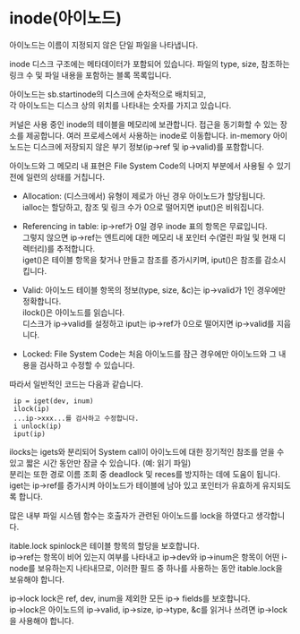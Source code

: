 # inode(아이노드)

아이노드는 이름이 지정되지 않은 단일 파일을 나타냅니다.

inode 디스크 구조에는 메타데이터가 포함되어 있습니다.
파일의 type, size, 참조하는 링크 수 및 파일 내용을 포함하는 블록 목록입니다.
  
아이노드는 sb.startinode의 디스크에 순차적으로 배치되고,  
각 아이노드는 디스크 상의 위치를 나타내는 숫자를 가지고 있습니다.  
  
커널은 사용 중인 inode의 테이블을 메모리에 보관합니다.
접근을 동기화할 수 있는 장소를 제공합니다.
여러 프로세스에서 사용하는 inode로 이동합니다.
in-memory 아이노드는 디스크에 저장되지 않은 부기 정보(ip->ref 및 ip->valid)를 포함합니다.  
  
아이노드와 그 메모리 내 표현은 File System Code의 나머지 부분에서 사용될 수 있기 전에 일련의 상태를 거칩니다.  
  
* Allocation: (디스크에서) 유형이 제로가 아닌 경우 아이노드가 할당됩니다.  
ialloc는 할당하고, 참조 및 링크 수가 0으로 떨어지면 iput()은 비워집니다.  
  
* Referencing in table: ip->ref가 0일 경우 inode 표의 항목은 무료입니다.  
  그렇지 않으면 ip->ref는 엔트리에 대한 메모리 내 포인터 수(열린 파일 및 현재 디렉터리)를 추적합니다.  
  iget()은 테이블 항목을 찾거나 만들고 참조를 증가시키며, iput()은 참조를 감소시킵니다.  
  
* Valid: 아이노드 테이블 항목의 정보(type, size, &c)는 ip->valid가 1인 경우에만 정확합니다.  
  ilock()은 아이노드를 읽습니다.  
 디스크가 ip->valid를 설정하고 iput는 ip->ref가 0으로 떨어지면 ip->valid를 지웁니다.  
  
* Locked: File System Code는 처음 아이노드를 잠근 경우에만 아이노드와 그 내용을 검사하고 수정할 수 있습니다.  
  
따라서 일반적인 코드는 다음과 같습니다.  

```code
 ip = iget(dev, inum)
 ilock(ip)
 ...ip->xxx...를 검사하고 수정합니다.
 i unlock(ip)
 iput(ip)
```

ilocks는 igets와 분리되어 System call이 아이노드에 대한 장기적인 참조를 얻을 수 있고 짧은 시간 동안만 잠글 수 있습니다. (예: 읽기 파일)  
분리는 또한 경로 이름 조회 중 deadlock 및 reces를 방지하는 데에 도움이 됩니다.  
iget는 ip->ref를 증가시켜 아이노드가 테이블에 남아 있고 포인터가 유효하게 유지되도록 합니다.  
  
많은 내부 파일 시스템 함수는 호출자가 관련된 아이노드를 lock을 하였다고 생각합니다.  
  
itable.lock spinlock은 테이블 항목의 할당을 보호합니다.  
ip->ref는 항목이 비어 있는지 여부를 나타내고 ip->dev와 ip->inum은 항목이 어떤 i-node를 보유하는지 나타내므로, 이러한 필드 중 하나를 사용하는 동안 itable.lock을 보유해야 합니다.  
  
ip->lock lock은 ref, dev, inum을 제외한 모든 ip-> fields를 보호합니다.  
ip->lock은 아이노드의 ip->valid, ip->size, ip->type, &c를 읽거나 쓰려면 ip->lock을 사용해야 합니다.  
